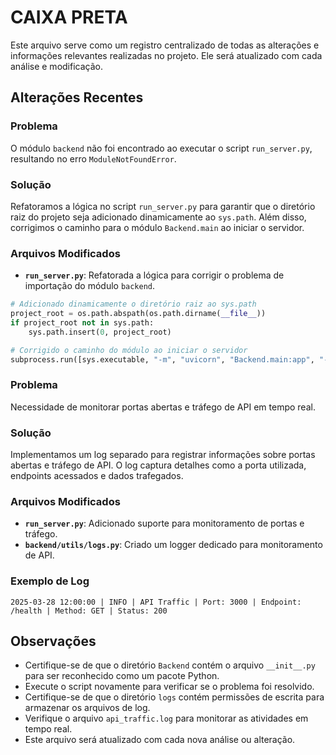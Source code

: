# CAIXA PRETA

Este arquivo serve como um registro centralizado de todas as alterações e informações relevantes realizadas no projeto. Ele será atualizado com cada análise e modificação.

## Alterações Recentes

### Problema
O módulo `backend` não foi encontrado ao executar o script `run_server.py`, resultando no erro `ModuleNotFoundError`.

### Solução
Refatoramos a lógica no script `run_server.py` para garantir que o diretório raiz do projeto seja adicionado dinamicamente ao `sys.path`. Além disso, corrigimos o caminho para o módulo `Backend.main` ao iniciar o servidor.

### Arquivos Modificados
- **`run_server.py`**: Refatorada a lógica para corrigir o problema de importação do módulo `backend`.

```python
# Adicionado dinamicamente o diretório raiz ao sys.path
project_root = os.path.abspath(os.path.dirname(__file__))
if project_root not in sys.path:
    sys.path.insert(0, project_root)

# Corrigido o caminho do módulo ao iniciar o servidor
subprocess.run([sys.executable, "-m", "uvicorn", "Backend.main:app", "--host", "0.0.0.0", "--port", "3000", "--reload"], check=True)
```

### Problema
Necessidade de monitorar portas abertas e tráfego de API em tempo real.

### Solução
Implementamos um log separado para registrar informações sobre portas abertas e tráfego de API. O log captura detalhes como a porta utilizada, endpoints acessados e dados trafegados.

### Arquivos Modificados
- **`run_server.py`**: Adicionado suporte para monitoramento de portas e tráfego.
- **`backend/utils/logs.py`**: Criado um logger dedicado para monitoramento de API.

### Exemplo de Log
```plaintext
2025-03-28 12:00:00 | INFO | API Traffic | Port: 3000 | Endpoint: /health | Method: GET | Status: 200
```

## Observações
- Certifique-se de que o diretório `Backend` contém o arquivo `__init__.py` para ser reconhecido como um pacote Python.
- Execute o script novamente para verificar se o problema foi resolvido.
- Certifique-se de que o diretório `logs` contém permissões de escrita para armazenar os arquivos de log.
- Verifique o arquivo `api_traffic.log` para monitorar as atividades em tempo real.
- Este arquivo será atualizado com cada nova análise ou alteração.
